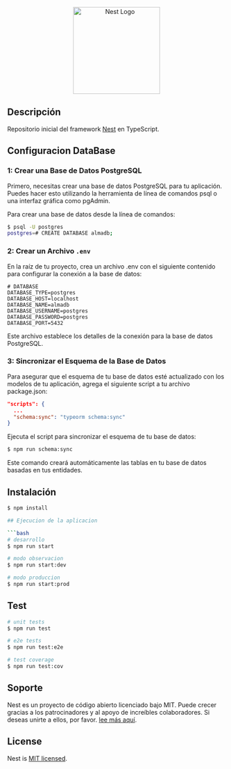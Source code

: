 <p align="center">
  <a href="http://nestjs.com/" target="blank"><img src="https://nestjs.com/img/logo-small.svg" width="200" alt="Nest Logo" /></a>
</p>

[circleci-image]: https://img.shields.io/circleci/build/github/nestjs/nest/master?token=abc123def456
[circleci-url]: https://circleci.com/gh/nestjs/nest

## Descripción

Repositorio inicial del framework [Nest](https://github.com/nestjs/nest) en TypeScript.

## Configuracion DataBase

### 1: Crear una Base de Datos PostgreSQL

Primero, necesitas crear una base de datos PostgreSQL para tu aplicación. Puedes hacer esto utilizando la herramienta de línea de comandos psql o una interfaz gráfica como pgAdmin.

Para crear una base de datos desde la línea de comandos:
```bash
$ psql -U postgres
postgres=# CREATE DATABASE almadb;
```

### 2: Crear un Archivo `.env`

En la raíz de tu proyecto, crea un archivo .env con el siguiente contenido para configurar la conexión a la base de datos:

```env
# DATABASE
DATABASE_TYPE=postgres
DATABASE_HOST=localhost
DATABASE_NAME=almadb
DATABASE_USERNAME=postgres
DATABASE_PASSWORD=postgres
DATABASE_PORT=5432
```

Este archivo establece los detalles de la conexión para la base de datos PostgreSQL.

### 3: Sincronizar el Esquema de la Base de Datos

Para asegurar que el esquema de tu base de datos esté actualizado con los modelos de tu aplicación, agrega el siguiente script a tu archivo package.json:

```json
"scripts": {
  ...
  "schema:sync": "typeorm schema:sync"
}
```

Ejecuta el script para sincronizar el esquema de tu base de datos:

```bash
$ npm run schema:sync
```

Este comando creará automáticamente las tablas en tu base de datos basadas en tus entidades.

## Instalación

```bash
$ npm install

## Ejecucion de la aplicacion

```bash
# desarrollo
$ npm run start

# modo observacion
$ npm run start:dev

# modo produccion
$ npm run start:prod
```

## Test

```bash
# unit tests
$ npm run test

# e2e tests
$ npm run test:e2e

# test coverage
$ npm run test:cov
```

## Soporte

Nest es un proyecto de código abierto licenciado bajo MIT. Puede crecer gracias a los patrocinadores y al apoyo de increíbles colaboradores. Si deseas unirte a ellos, por favor. [lee más aquí](https://docs.nestjs.com/support).

## License

Nest is [MIT licensed](LICENSE).
